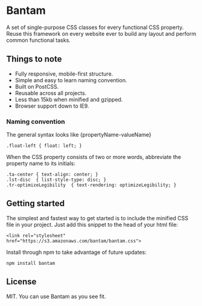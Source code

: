 # Bantam

A set of single-purpose CSS classes for every functional CSS property. Reuse this framework on every website ever to build any layout and perform common functional tasks.

## Things to note

- Fully responsive, mobile-first structure.
- Simple and easy to learn naming convention.
- Built on PostCSS.
- Reusable across all projects.
- Less than 15kb when minified and gzipped.
- Browser support down to IE9.

### Naming convention

The general syntax looks like {propertyName-valueName}

    .float-left { float: left; }

When the CSS property consists of two or more words, abbreviate the property name to its initials:

    .ta-center { text-align: center; }
    .lst-disc  { list-style-type: disc; }
    .tr-optimizeLegibility  { text-rendering: optimizeLegibility; }

## Getting started

The simplest and fastest way to get started is to include the minified CSS file in your project. Just add this snippet to the head of your html file:

    <link rel="stylesheet" href="https://s3.amazonaws.com/bantam/bantam.css">

Install through npm to take advantage of future updates:

    npm install bantam

## License

MIT. You can use Bantam as you see fit.
